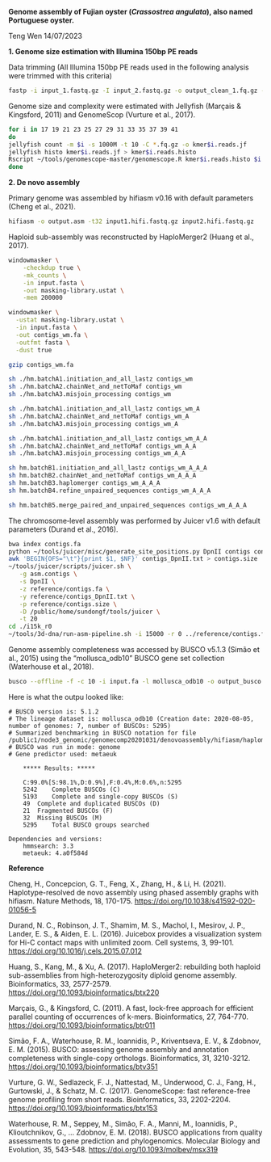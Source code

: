 **Genome assembly of Fujian oyster (*Crassostrea angulata*), also named Portuguese oyster.**

Teng Wen 14/07/2023

**1. Genome size estimation with Illumina 150bp PE reads**

Data trimming (All Illumina 150bp PE reads used in the following analysis were trimmed with this criteria)
```bash
fastp -i input_1.fastq.gz -I input_2.fastq.gz -o output_clean_1.fq.gz -O output_clean_2.fq.gz —adapter_sequence auto —detect_adapter_for_pe —unpaired1 output_um_1.fastq.gz —unpaired2 output_um_2.fastq.gz —failed_out output_failed.fastq.gz —cut_front —cut_front_window_size=1 —cut_front_mean_quality=20 —cut_tail —cut_tail_window_size=1 —cut_tail_mean_quality=20 —cut_right —cut_right_window_size=4 —cut_right_mean_quality=20 —length_required=36 —thread 1 --trim_front1 5 --trim_front2 5
```
Genome size and complexity were estimated with Jellyfish (Marçais & Kingsford, 2011) and GenomeScop (Vurture et al., 2017).
```bash
for i in 17 19 21 23 25 27 29 31 33 35 37 39 41
do
jellyfish count -m $i -s 1000M -t 10 -C *.fq.gz -o kmer$i.reads.jf
jellyfish histo kmer$i.reads.jf > kmer$i.reads.histo
Rscript ~/tools/genomescope-master/genomescope.R kmer$i.reads.histo $i 150 genomescope_kmer$i
done
```
**2. De novo assembly**

Primary genome was assembled by hifiasm v0.16 with default parameters (Cheng et al., 2021).
```bash
hifiasm -o output.asm -t32 input1.hifi.fastq.gz input2.hifi.fastq.gz
```
Haploid sub-assembly was reconstructed by HaploMerger2 (Huang et al., 2017).
```bash
windowmasker \
    -checkdup true \
    -mk_counts \
    -in input.fasta \
    -out masking-library.ustat \
    -mem 200000

windowmasker \
  -ustat masking-library.ustat \
  -in input.fasta \
  -out contigs_wm.fa \
  -outfmt fasta \
  -dust true

gzip contigs_wm.fa

sh ./hm.batchA1.initiation_and_all_lastz contigs_wm
sh ./hm.batchA2.chainNet_and_netToMaf contigs_wm
sh ./hm.batchA3.misjoin_processing contigs_wm

sh ./hm.batchA1.initiation_and_all_lastz contigs_wm_A 
sh ./hm.batchA2.chainNet_and_netToMaf contigs_wm_A 
sh ./hm.batchA3.misjoin_processing contigs_wm_A

sh ./hm.batchA1.initiation_and_all_lastz contigs_wm_A_A
sh ./hm.batchA2.chainNet_and_netToMaf contigs_wm_A_A
sh ./hm.batchA3.misjoin_processing contigs_wm_A_A

sh hm.batchB1.initiation_and_all_lastz contigs_wm_A_A_A
sh hm.batchB2.chainNet_and_netToMaf contigs_wm_A_A_A
sh hm.batchB3.haplomerger contigs_wm_A_A_A
sh hm.batchB4.refine_unpaired_sequences contigs_wm_A_A_A

sh hm.batchB5.merge_paired_and_unpaired_sequences contigs_wm_A_A_A
```
The chromosome‐level assembly was performed by Juicer v1.6 with default parameters (Durand et al., 2016).
```bash
bwa index contigs.fa
python ~/tools/juicer/misc/generate_site_positions.py DpnII contigs contigs.fa
awk 'BEGIN{OFS="\t"}{print $1, $NF}' contigs_DpnII.txt > contigs.size
~/tools/juicer/scripts/juicer.sh \
   -g asm.contigs \
   -s DpnII \
   -z reference/contigs.fa \
   -y reference/contigs_DpnII.txt \
   -p reference/contigs.size \
   -D /public/home/sundongf/tools/juicer \
   -t 20
cd ./i15k_r0
~/tools/3d-dna/run-asm-pipeline.sh -i 15000 -r 0 ../reference/contigs.fa ../aligned/merged_nodups.txt
```
Genome assembly completeness was accessed by BUSCO v5.1.3 (Simão et al., 2015) using the “mollusca_odb10” BUSCO gene set collection (Waterhouse et al., 2018).

```bash
busco --offline -f -c 10 -i input.fa -l mollusca_odb10 -o output_busco -m genome
```
Here is what the outpu looked like:
```
# BUSCO version is: 5.1.2 
# The lineage dataset is: mollusca_odb10 (Creation date: 2020-08-05, number of genomes: 7, number of BUSCOs: 5295)
# Summarized benchmarking in BUSCO notation for file /public1/node3_genomic/genomecomp20201031/denovoassembly/hifiasm/haplomerge2/juicer/i15k_r0/anno/busco/nucleotide_seq/crassostrea_angulata/crassostrea_angulata.fna
# BUSCO was run in mode: genome
# Gene predictor used: metaeuk

	***** Results: *****

	C:99.0%[S:98.1%,D:0.9%],F:0.4%,M:0.6%,n:5295	   
	5242	Complete BUSCOs (C)			   
	5193	Complete and single-copy BUSCOs (S)	   
	49	Complete and duplicated BUSCOs (D)	   
	21	Fragmented BUSCOs (F)			   
	32	Missing BUSCOs (M)			   
	5295	Total BUSCO groups searched		   

Dependencies and versions:
	hmmsearch: 3.3
	metaeuk: 4.a0f584d
```

**Reference**

Cheng, H., Concepcion, G. T., Feng, X., Zhang, H., & Li, H. (2021). Haplotype-resolved de novo assembly using phased assembly graphs with hifiasm. Nature Methods, 18, 170-175. https://doi.org/10.1038/s41592-020-01056-5

Durand, N. C., Robinson, J. T., Shamim, M. S., Machol, I., Mesirov, J. P., Lander, E. S., & Aiden, E. L. (2016). Juicebox provides a visualization system for Hi-C contact maps with unlimited zoom. Cell systems, 3, 99-101. https://doi.org/10.1016/j.cels.2015.07.012

Huang, S., Kang, M., & Xu, A. (2017). HaploMerger2: rebuilding both haploid sub-assemblies from high-heterozygosity diploid genome assembly. Bioinformatics, 33, 2577-2579. https://doi.org/10.1093/bioinformatics/btx220

Marçais, G., & Kingsford, C. (2011). A fast, lock-free approach for efficient parallel counting of occurrences of k-mers. Bioinformatics, 27, 764-770. https://doi.org/10.1093/bioinformatics/btr011

Simão, F. A., Waterhouse, R. M., Ioannidis, P., Kriventseva, E. V., & Zdobnov, E. M. (2015). BUSCO: assessing genome assembly and annotation completeness with single-copy orthologs. Bioinformatics, 31, 3210-3212. https://doi.org/10.1093/bioinformatics/btv351

Vurture, G. W., Sedlazeck, F. J., Nattestad, M., Underwood, C. J., Fang, H., Gurtowski, J., & Schatz, M. C. (2017). GenomeScope: fast reference-free genome profiling from short reads. Bioinformatics, 33, 2202-2204. https://doi.org/10.1093/bioinformatics/btx153

Waterhouse, R. M., Seppey, M., Simão, F. A., Manni, M., Ioannidis, P., Klioutchnikov, G., ... Zdobnov, E. M. (2018). BUSCO applications from quality assessments to gene prediction and phylogenomics. Molecular Biology and Evolution, 35, 543-548. https://doi.org/10.1093/molbev/msx319
